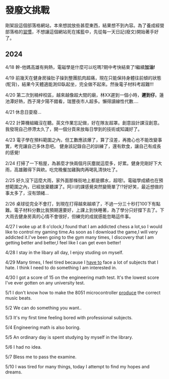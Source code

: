 # 發廢文挑戰

剛架設這個部落格網站，本來想說放些甚麼東西，結果想不到內容。為了養成經營部落格的[習慣](Atomic_Habits.md)，不想讓這個網站死在搖籃中，先從每一天日記(廢文)開始著手好了。

2024
---
4/18
幹-他媽高雄有夠熱，電磁學是什麼可以吃嗎?期中考快結束了!繼續**加油!**

4/19
前幾天在健身房操肚子操到整團肌肉超痛，現在只能保持身體往前傾的狀態(駝背)，結果今天體適能測仰臥起坐，完全做不起來。然後電子材料考超難!!!

4/20
第二次到楠梓校區，越來越像超大間的廟，林XX遲到一個小時，**遲到仔**。蓮池潭好熱，西子灣夕陽不錯看，瑞豐夜市人超多。懶得讀線性代數....

4/21
休息日耍廢...

4/22
計算機組織沒在聽。英文作業忘記做，好在隊友超罩。創意設計課沒創意。我發現自己停滯太久了，開一個分頁來放每日學到的技術或知識好了。

4/23
電子學在預料範圍之內，但工數應該爆了，算了沒差，再擔心也不能改變事實，考完讓自己多休息吧。 健身該記錄自己的訓練了，還有飲食，讓自己有成長的感覺!

2/24
打掃了一下租屋，為甚麼才快兩個月灰塵就這麼多，好累。健身完剛好下大雨，高雄難得下與欸。吃完晚餐加雞胸肉再喝乳清快吐了。

2/25
好久沒下這麼大雨，家外面那條街地上都是髒水，超噁!。電磁學成績也在預想範圍之內，已經放棄聽課了。阿川的課感覺突然變簡單了!?好好笑，最近想做的事太多了，沒有頭緒...

2/26
桌球從完全不會打，到現在打得越來越順了，不過一分三十秒打100下有點難。電子材料分數比我預期還要好，上課上到快睡著，為了學分只好撐下去了。下大雨去健身房真的心情不會很好，但練完的成就感能忽略這件事。

4/27
I woke up at 8 o'clock,I found that I am addicted chess a lot,so I would like to control my gaming time.As soon as I download the game,I will very addicted it.I've been going to the gym many times, I discovery that I am getting better and better,I feel like I can get even better!

4/28
I stay in the libary all day, I enjoy studing on myself.

4/29
Many times, I feel tired because I <u>have to</u> face a lot of subjects that I hate. I think I need to do something I am interested in.

4/30
I got a score of 15 on the engineering math test. It's the lowest score I've ever gotten on any university test.

5/1
I don't know how to make the 8051 microcontroller <u>produce</u> the correct music beats.

5/2
We can do something you want..

5/3
It's my first time feeling bored with professional subjects.

5/4
Engineering math is also boring.

5/5
An ordinary day is spent studying by myself in the library.

5/6
I had no idea.

5/7
Bless me to pass the examine.

5/10
I was tired for many things, today I attempt to find my hopes and dreams.